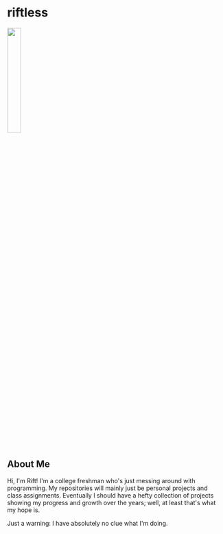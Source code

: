 # riftless 
<img src="https://i.imgur.com/fTZ2XNp.png" width=25%></img>
## About Me
Hi, I'm Rift! I'm a college freshman who's just messing around with programming. My repositories will mainly just be personal projects and class assignments. Eventually I should have a hefty collection of projects showing my progress and growth over the years; well, at least that's what my hope is.

Just a warning: I have absolutely no clue what I'm doing.

